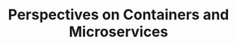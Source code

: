---
# Accomplishments widget.
widget: "howto"  # See https://sourcethemes.com/academic/docs/page-builder/
headless: true  # This file represents a page section.
active: true  # Activate this widget? true/false
weight: 1  # Order that this section will appear.
title: "Perspectives on Containers and Microservices"
subtitle: ""

# Date format
#   Refer to https://sourcethemes.com/academic/docs/customization/#date-format
date_format: "Jan 2006"

# Accomplishments.
#   Add/remove as many `[[item]]` blocks below as you like.
#   `title`, `organization` and `date_start` are the required parameters.
#   Leave other parameters empty if not required.
#   Begin/end multi-line descriptions with 3 quotes `"""`.
item: 
 - title: "How to Get Started with Containerization"
   summary: "Given how truly disruptive containers are, it’s easy to get excited and want to go all in. But people should define their short and long-term objectives and build in the runway needed to acclimate to containers and the culture that surrounds them."
   linkText: "Read the article on blog.aquasec.com »"
   linkUrl: "https://blog.aquasec.com/get-started-with-containerization"
   openNewWindow: 
   image: "https://res.cloudinary.com/agile-seo/image/fetch/w_176,dpr_1.0,d_blank_am8gzx.png/https%3A%2F%2Flogo.clearbit.com%2Fblog.aquasec.com%3Fsize%3D250" 
 - title: "Utilization and High Availability Analysis: Containers for Microservices"
   summary: "This post we will look at how using containers can improve cloud utilisation, decrease costs and above all improve availability."
   linkText: "Read the article on byterot.co.il »"
   linkUrl: "http://byterot.blogspot.co.il/2015/04/microservices-containerisation-in-light-of-cloud-utilisation-and-high-availability.html"
   openNewWindow: 
   image: "https://3.bp.blogspot.com/-FuygF_vZjd0/V4_kS-TlcGI/AAAAAAAAKBo/445JAzusvt4btQztSldoD5QNEGmE4eIBgCLcB/s640/22594851144_cb9cee0aa4_k.jpg" 


smallItem: 
 - title: "Containers And Microservices - How To Operate Them"
   summary: "castsoftware.com"
   linkText: ""
   linkUrl: "https://www.castsoftware.com/blog/containers-and-microservices-at-scale---how-to-operate-them"
   openNewWindow: 
   image: "https://i-cdn.embed.ly/1/display/crop?height=300&key=fd92ebbc52fc43fb98f69e50e7893c13&url=https%3A%2F%2Fwww.castsoftware.com%2Fimages%2Fblog-banners%2Fcontainers-as-a-service.jpg&width=636" 
 - title: "Microservices and Containers at Scale - The PB&amp;J of Modern Application Delivery"
   summary: "electric-cloud.com"
   linkText: ""
   linkUrl: "http://electric-cloud.com/blog/2017/01/does16-san-francisco-microservices-docker-scale-pbj-modern-application-delivery/"
   openNewWindow: 
   image: "https://res.cloudinary.com/agile-seo/image/fetch/w_62,dpr_1.0,d_blank_am8gzx.png/https%3A%2F%2Flogo.clearbit.com%2Felectric-cloud.com%3Fsize%3D250" 
 - title: "What are Containers and Microservices?"
   summary: "computerweekly.com"
   linkText: ""
   linkUrl: "http://www.computerweekly.com/feature/What-are-containers-and-microservices"
   openNewWindow: 
   image: "https://res.cloudinary.com/agile-seo/image/fetch/w_62,dpr_1.0,d_blank_am8gzx.png/https%3A%2F%2Flogo.clearbit.com%2Fcomputerweekly.com%3Fsize%3D250" 
 - title: "Scaling Up With Micro Services And Containers"
   summary: "cuelogic.com"
   linkText: ""
   linkUrl: "http://www.cuelogic.com/blog/scaling-up-with-micro-services-and-containers/"
   openNewWindow:
   image: "https://res.cloudinary.com/agile-seo/image/fetch/w_62,dpr_1.0,d_blank_am8gzx.png/https%3A%2F%2Flogo.clearbit.com%2Fcuelogic.com%3Fsize%3D250" 
 - title: "Using Containers to Build a Microservices Architecture"
   summary: "medium.com"
   linkText: ""
   linkUrl: "https://medium.com/aws-activate-startup-blog/using-containers-to-build-a-microservices-architecture-6e1b8bacb7d1"
   openNewWindow: 
   image: "https://res.cloudinary.com/agile-seo/image/fetch/w_62,dpr_1.0,d_blank_am8gzx.png/https%3A%2F%2Flogo.clearbit.com%2Fmedium.com%3Fsize%3D250" 
 - title: "Containers, Microservices, and Orchestrating the Whole Symphony"
   summary: "opensource.com"
   linkText: ""
   linkUrl: "https://opensource.com/business/14/12/containers-microservices-and-orchestrating-whole-symphony"
   openNewWindow: 
   image: "https://res.cloudinary.com/agile-seo/image/fetch/w_62,dpr_1.0,d_blank_am8gzx.png/https%3A%2F%2Flogo.clearbit.com%2Fopensource.com%3Fsize%3D250" 
 - title: "Containers and Microservices to Rule 2018 and Beyond"
   summary: "coolheadtech.com"
   linkText: ""
   linkUrl: "http://www.coolheadtech.com/blog/containers-and-microservices-to-rule-it-2018-and-beyond"
   openNewWindow: 
   image: "https://res.cloudinary.com/agile-seo/image/fetch/w_62,dpr_1.0,d_blank_am8gzx.png/https%3A%2F%2Flogo.clearbit.com%2Fcoolheadtech.com%3Fsize%3D250"
 - title: "Where to Start with Containers and Microservices"
   summary: "infoworld.com"
   linkText: ""
   linkUrl: "http://www.infoworld.com/article/2989297/application-virtualization/where-to-start-with-containers-and-microservices.html"
   openNewWindow: 
   image: "https://res.cloudinary.com/agile-seo/image/fetch/w_62,dpr_1.0,d_blank_am8gzx.png/https%3A%2F%2Flogo.clearbit.com%2Finfoworld.com%3Fsize%3D250"
 - title: "Don't Get Too Caught Up With Containers and Microservices"
   summary: "thenewstack.io"
   linkText: ""
   linkUrl: "https://thenewstack.io/dont-get-too-caught-up-with-containers-and-microservices/"
   openNewWindow: 
   image: "https://res.cloudinary.com/agile-seo/image/fetch/w_62,dpr_1.0,d_blank_am8gzx.png/https%3A%2F%2Flogo.clearbit.com%2Fthenewstack.io%3Fsize%3D250"
 - title: "Webinar: Containers, Microservices &amp; Why They Matter"
   summary: "turbonomic.com"
   linkText: ""
   linkUrl: "https://turbonomic.com/resources/microservices-webinar/"
   openNewWindow: 
   image: "https://res.cloudinary.com/agile-seo/image/fetch/w_62,dpr_1.0,d_blank_am8gzx.png/https%3A%2F%2Flogo.clearbit.com%2Fturbonomic.com%3Fsize%3D250"
---